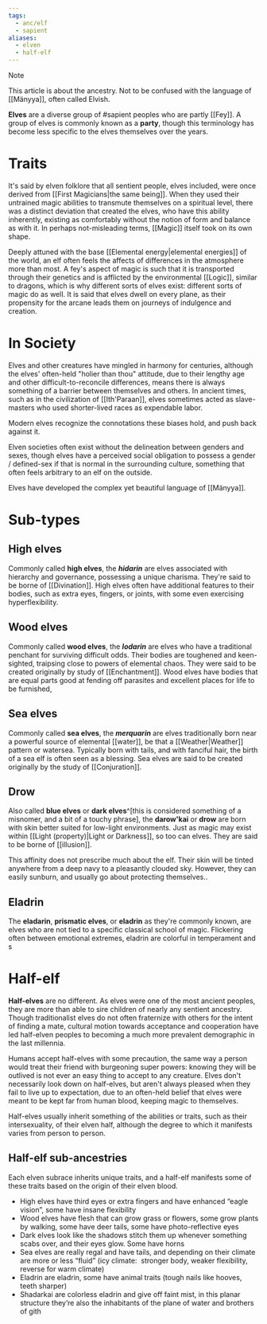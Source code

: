 ```yaml
---
tags:
  - anc/elf
  - sapient
aliases:
  - elven
  - half-elf
---
```

>[!note]
>This article is about the ancestry. Not to be confused with the language of [[Mänyya]], often called Elvish.

**Elves** are a diverse group of #sapient  peoples who are partly [[Fey]]. A group of elves is commonly known as a **party**, though this terminology has become less specific to the elves themselves over the years.

# Traits

It's said by elven folklore that all sentient people, elves included, were once derived from [[First Magicians|the same being]]. When they used their untrained magic abilities to transmute themselves on a spiritual level, there was a distinct deviation that created the elves, who have this ability inherently, existing as comfortably without the notion of form and balance as with it. In perhaps not-misleading terms, [[Magic]] itself took on its own shape. 

Deeply attuned with the base [[Elemental energy|elemental energies]] of the world, an elf often feels the affects of differences in the atmosphere more than most. A fey's aspect of magic is such that it is transported through their genetics and is afflicted by the environmental [[Logic]], similar to dragons, which is why different sorts of elves exist: different sorts of magic do as well. It is said that elves dwell on every plane, as their propensity for the arcane leads them on journeys of indulgence and creation.

# In Society
Elves and other creatures have mingled in harmony for centuries, although the elves' often-held "holier than thou" attitude, due to their lengthy age and other difficult-to-reconcile differences, means there is always something of a barrier between themselves and others. In ancient times, such as in the civilization of [[Ith'Paraan]], elves sometimes acted as slave-masters who used shorter-lived races as expendable labor. 

Modern elves recognize the connotations these biases hold, and push back against it. 

Elven societies often exist without the delineation between genders and sexes, though elves have a perceived social obligation to possess a gender / defined-sex if that is normal in the surrounding culture, something that often feels arbitrary to an elf on the outside.

Elves have developed the complex yet beautiful language of [[Mänyya]].

# Sub-types
## High elves
Commonly called **high elves**, the ***hidarin*** are elves associated with hierarchy and governance, possessing a unique charisma. They're said to be borne of [[Divination]]. High elves often have additional features to their bodies, such as extra eyes, fingers, or joints, with some even exercising hyperflexibility.

## Wood elves
Commonly called **wood elves**, the ***lodarin*** are elves who have a traditional penchant for surviving difficult odds. Their bodies are toughened and keen-sighted, traipsing close to powers of elemental chaos. They were said to be created originally by study of [[Enchantment]]. Wood elves have bodies that are equal parts good at fending off parasites and excellent places for life to be furnished, 

## Sea elves
Commonly called **sea elves**, the ***merquarin*** are elves traditionally born near a powerful source of elemental [[water]], be that a [[Weather|Weather]] pattern or watersea. Typically born with tails, and with fanciful hair, the birth of a sea elf is often seen as a blessing. Sea elves are said to be created originally by the study of [[Conjuration]].
## Drow

Also called **blue elves** or **dark elves**^[this is considered something of a misnomer, and a bit of a touchy phrase], the **darow'kai** or **drow** are born with skin better suited for low-light environments. Just as magic may exist within [[Light (property)|Light or Darkness]], so too can elves. They are said to be borne of [[illusion]].

This affinity does not prescribe much about the elf. Their skin will be tinted anywhere from a deep navy to a pleasantly clouded sky. However, they can easily sunburn, and usually go about protecting themselves.. 

## Eladrin
The **eladarin**, **prismatic elves**, or **eladrin** as they're commonly known, are elves who are not tied to a specific classical school of magic. Flickering often between emotional extremes, eladrin are colorful in temperament and s


# Half-elf
**Half-elves** are no different. As elves were one of the most ancient peoples, they are more than able to sire children of nearly any sentient ancestry. Though traditionalist elves do not often fraternize with others for the intent of finding a mate, cultural motion towards acceptance and cooperation have led half-elven peoples to becoming a much more prevalent demographic in the last millennia. 

Humans accept half-elves with some precaution, the same way a person would treat their friend with burgeoning super powers: knowing they will be outlived is not ever an easy thing to accept to any creature. Elves don't necessarily look down on half-elves, but aren't always pleased when they fail to live up to expectation, due to an often-held belief that elves were meant to be kept far from human blood, keeping magic to themselves. 

Half-elves usually inherit something of the abilities or traits, such as their intersexuality, of their elven half, although the degree to which it manifests varies from person to person.

## Half-elf sub-ancestries
Each elven subrace inherits unique traits, and a half-elf manifests some of these traits based on the origin of their elven blood.

-   High elves have third eyes or extra fingers and have enhanced “eagle vision”, some have insane flexibility
-   Wood elves have flesh that can grow grass or flowers, some grow plants by walking, some have deer tails, some have photo-reflective eyes
-   Dark elves look like the shadows stitch them up whenever something scabs over, and their eyes glow. Some have horns
-   Sea elves are really regal and have tails, and depending on their climate are more or less “fluid” (icy climate:  stronger body, weaker flexibility, reverse for warm climate)
-   Eladrin are eladrin, some have animal traits (tough nails like hooves, teeth sharper)
-   Shadarkai are colorless eladrin and give off faint mist, in this planar structure they’re also the inhabitants of the plane of water and brothers of gith